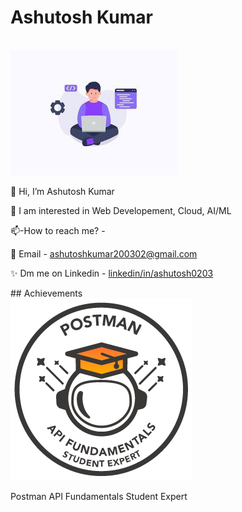 # Ashutosh Kumar
<br/>
<img src="./programmers.jpg" alt="Programmers">
<br/>
<p>🌱 Hi, I’m Ashutosh Kumar<p/> 
 <p>💬 I am interested in Web Developement, Cloud, AI/ML</p> 
 <p>📫-How to reach me? - <p>🔭 Email - <a href="mailto:ashutoshkumar200302@gmail.com">ashutoshkumar200302@gmail.com</a></p>
 <p>✨ Dm me on Linkedin - <a href="https://www.linkedin.com/in/ashutosh0203/">linkedin/in/ashutosh0203</a></p>
</p>
## Achievements
</br>
<img src="./PostmanBadge.png" alt="Postman">
<p>Postman API Fundamentals Student Expert</p>

<!--
**AshutoshKumar0206/AshutoshKumar0206** is a ✨ _special_ ✨ repository because its `README.md` (this file) appears on your GitHub profile.

Here are some ideas to get you started:

- 🔭 I’m currently working on ...
- 🌱 I’m currently learning ...
- 👯 I’m looking to collaborate on ...
- 🤔 I’m looking for help with ...
- 💬 Ask me about ...
- 📫 How to reach me: ...
- 😄 Pronouns: ...
- ⚡ Fun fact: ...
-->
